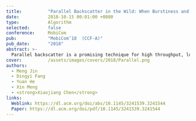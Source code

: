 ```yaml
---
title:          "Parallel Backscatter in the Wild: When Burstiness and Randomness Play with You"
date:           2018-10-15 00:01:00 +0800
type:           Algorithm
selected:       false
conference:     MobiCom
pub:            "MobiCom’18  (CCF-A)"
pub_date:       "2018"
abstract: >-
  Parallel backscatter is a promising technique for high throughput, low power communications. The existing approaches of parallel backscatter are based on a common assumption, i.e. the states of the collided signals are distinguishable from each other in either the time domain or the IQ (the In-phase and Quadrature) domain. We in this paper disclose the superclustering phenomenon, which invalidates that assumption and seriously affects the decoding performance. Then we propose an interstellar travelling model to capture the bursty Gaussian process of a collided signal. Based on this model, we design Hubble, a reliable signal processing approach to support parallel backscatter in the wild. Hubble addresses several technical challenges: (i) a novel scheme based on Pearson's Chi-Square test to extract the collided signals' combined states, (ii) a Markov driven method to capture the law of signal state transitions, and (iii) error correction schemes to guarantee the reliability of parallel decoding. Theoretically, Hubble is able to decode all the backscattered data, as long as the signals are detectable by the receiver. The experiment results demonstrate that the median throughput of Hubble is $11.7times$ higher than that of the state-of-the-art approach.
cover:          /assets/images/covers/2018/Parallel.png
authors:
  - Meng Jin
  - Dingyi Fang
  - Yuan He
  - Xin Meng 
  - <strong>Xiaojiang Chen</strong>
links:
  Weblink: https://dl.acm.org/doi/abs/10.1145/3241539.3241544
  Paper: https://dl.acm.org/doi/pdf/10.1145/3241539.3241544
---
```

